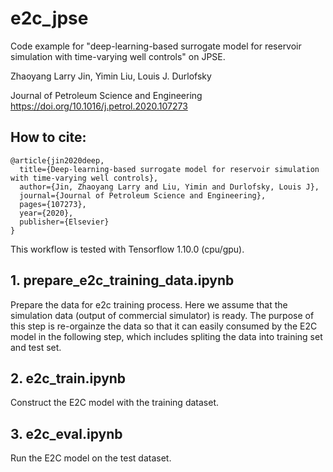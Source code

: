 # e2c_jpse
Code example for "deep-learning-based surrogate model for reservoir simulation with time-varying well controls" on JPSE.

Zhaoyang Larry Jin, Yimin Liu, Louis J. Durlofsky

Journal of Petroleum Science and Engineering
https://doi.org/10.1016/j.petrol.2020.107273

## How to cite:  
```
@article{jin2020deep,  
  title={Deep-learning-based surrogate model for reservoir simulation with time-varying well controls},  
  author={Jin, Zhaoyang Larry and Liu, Yimin and Durlofsky, Louis J},  
  journal={Journal of Petroleum Science and Engineering},  
  pages={107273},  
  year={2020},  
  publisher={Elsevier}  
}
```


This workflow is tested with Tensorflow 1.10.0 (cpu/gpu).


## 1. prepare_e2c_training_data.ipynb  
Prepare the data for e2c training process. Here we assume that the simulation data (output of commercial simulator) is ready. The purpose of this step is re-orgainze the data so that it can easily consumed by the E2C model in the following step, which includes spliting the data into training set and test set.

## 2. e2c_train.ipynb  
Construct the E2C model with the training dataset.

## 3. e2c_eval.ipynb  
Run the E2C model on the test dataset.

